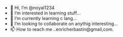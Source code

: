 - 👋 Hi, I’m @noyal1234
- 👀 I’m interested in learning stuff...
- 🌱 I’m currently learning c lang...
- 💞️ I’m looking to collaborate on anythig interesting...
- 📫 How to reach me ..enricherbastin@gmail,com.

<!---
noyal1234/noyal1234 is a ✨ special ✨ repository because its `README.md` (this file) appears on your GitHub profile.
You can click the Preview link to take a look at your changes.
--->

